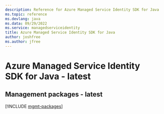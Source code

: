 ```yaml
---
description: Reference for Azure Managed Service Identity SDK for Java
ms.topic: reference
ms.devlang: java
ms.data: 09/29/2022
ms.service: managedserviceidentity
title: Azure Managed Service Identity SDK for Java
author: joshfree
ms.author: jfree
---
```

# Azure Managed Service Identity SDK for Java - latest

## Management packages - latest
[!INCLUDE [mgmt-packages](managed-service-identity-mgmt-index.md)]